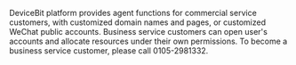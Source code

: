 DeviceBit platform provides agent functions for commercial service customers, with customized domain names and pages, or customized WeChat public accounts.
Business service customers can open user's accounts and allocate resources under their own permissions.
To become a business service customer, please call 0105-2981332.